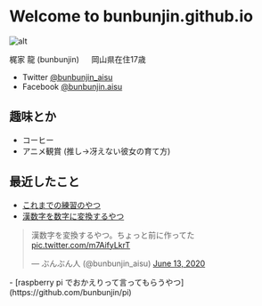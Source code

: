 Welcome to bunbunjin.github.io 
==============================
![alt](https://avatars2.githubusercontent.com/u/52102486?s=400&u=cc096c4a5e0f15a71af47bd7d6e2d3bd0160661b&v=4)

梶家 龍 (bunbunjin)
　 岡山県在住17歳
 

 - Twitter [@bunbunjin_aisu](https://twitter.com/bunbunjin_aisu)
 - Facebook [@bunbunjin.aisu](https://www.facebook.com/bunbunjin.aisu)

趣味とか
--------
 - コーヒー
 - アニメ観賞 (推し→冴えない彼女の育て方)

最近したこと
------------
 - [これまでの練習のやつ](https://github.com/bunbunjin/practice)
 - [漢数字を数字に変換するやつ](https://github.com/bunbunjin/kanji)
<blockquote class="twitter-tweet"><p lang="ja" dir="ltr">漢数字を変換するやつ。ちょっと前に作ってた <a href="https://t.co/m7AifyLkrT">pic.twitter.com/m7AifyLkrT</a></p>&mdash; ぶんぶん人 (@bunbunjin_aisu) <a href="https://twitter.com/bunbunjin_aisu/status/1271805984432730113?ref_src=twsrc%5Etfw">June 13, 2020</a></blockquote> <script async src="https://platform.twitter.com/widgets.js" charset="utf-8"></script>
 - [raspberry pi でおかえりって言ってもらうやつ](https://github.com/bunbunjin/pi)


